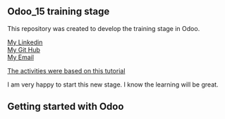 
Odoo_15 training stage
----

This repository was created to develop the training stage in Odoo.

<a href="https://www.linkedin.com/in/afbayonaj/">My Linkedin</a><br>
<a href="https://github.com/afbayonaj">My Git Hub</a><br>
<a href="andres.bayona@outlook.com">My Email</a>

<a href="https://www.odoo.com/documentation/15.0/developer/tutorials/getting_started.html">The activities were based on this tutorial</a>

I am very happy to start this new stage. I know the learning will be great.

Getting started with Odoo
-------------------------
